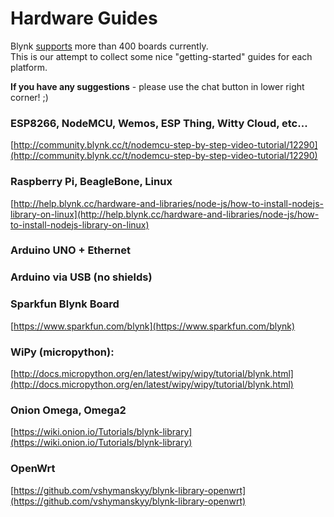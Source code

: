 # Hardware Guides

Blynk [supports](https://github.com/blynkkk/blynkkk.github.io/blob/master/SupportedHardware.md) more than 400 boards currently.  
This is our attempt to collect some nice "getting-started" guides for each platform. 

**If you have any suggestions** - please use the chat button in lower right corner! ;\)

### ESP8266, NodeMCU, Wemos, ESP Thing, Witty Cloud, etc... <a id="esp8266-nodemcu-wemos-esp-thing-witty-cloud-etc"></a>

[http://community.blynk.cc/t/nodemcu-step-by-step-video-tutorial/12290](http://community.blynk.cc/t/nodemcu-step-by-step-video-tutorial/12290)  


### Raspberry Pi, BeagleBone, Linux <a id="raspberry-pi-beaglebone-linux"></a>

[http://help.blynk.cc/hardware-and-libraries/node-js/how-to-install-nodejs-library-on-linux](http://help.blynk.cc/hardware-and-libraries/node-js/how-to-install-nodejs-library-on-linux)  


### Arduino UNO + Ethernet <a id="arduino-uno--ethernet"></a>

### Arduino via USB \(no shields\) <a id="arduino-via-usb-no-shields"></a>

### Sparkfun Blynk Board <a id="sparkfun-blynk-board"></a>

[https://www.sparkfun.com/blynk](https://www.sparkfun.com/blynk)  


### WiPy \(micropython\): <a id="wipy-micropython"></a>

[http://docs.micropython.org/en/latest/wipy/wipy/tutorial/blynk.html](http://docs.micropython.org/en/latest/wipy/wipy/tutorial/blynk.html)  


### Onion Omega,  Omega2  <a id="onion-omega-omega2"></a>

[https://wiki.onion.io/Tutorials/blynk-library](https://wiki.onion.io/Tutorials/blynk-library)  


### OpenWrt <a id="openwrt"></a>

[https://github.com/vshymanskyy/blynk-library-openwrt](https://github.com/vshymanskyy/blynk-library-openwrt)  
  


